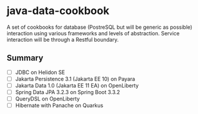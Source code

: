 # java-data-cookbook

A set of cookbooks for database (PostreSQL but will be generic as possible) interaction using various frameworks 
and levels of abstraction. Service interaction will be through a Restful boundary.

## Summary
 
- [ ] JDBC on Helidon SE
- [ ] Jakarta Persistence 3.1 (Jakarta EE 10) on Payara
- [ ] Jakarta Data 1.0 (Jakarta EE 11 EA) on OpenLiberty
- [ ] Spring Data JPA 3.2.3 on Spring Boot 3.3.2
- [ ] QueryDSL on OpenLiberty
- [ ] Hibernate with Panache on Quarkus